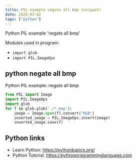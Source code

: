 ```yaml
---
title: PIL example negate all bmp (snippet)
date: 2020-03-02
tags: ["python"]
---
```

Python PIL example 'negate all bmp'


Modules used in program: 
* `import glob`
* `import PIL.ImageOps`

## python negate all bmp

Python PIL example: negate all bmp

```python
from PIL import Image
import PIL.ImageOps
import glob
for f in glob.glob('./*.bmp'):
    image = Image.open(f).convert("RGB")
    inverted_image = PIL.ImageOps.invert(image)
    inverted_image.save(f)

```

## Python links

- Learn Python: https://pythonbasics.org/
- Python Tutorial: https://pythonprogramminglanguage.com
